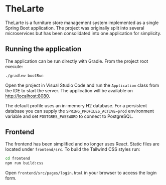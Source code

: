 # TheLarte

TheLarte is a furniture store management system implemented as a single Spring Boot application. The project was originally split into several microservices but has been consolidated into one application for simplicity.

## Running the application

The application can be run directly with Gradle. From the project root execute:

```bash
./gradlew bootRun
```

Open the project in Visual Studio Code and run the `Application` class from the
IDE to start the server. The application will be available on
[http://localhost:8080](http://localhost:8080).

The default profile uses an in-memory H2 database. For a persistent database
you can supply the `SPRING_PROFILES_ACTIVE=prod` environment variable and set
`POSTGRES_PASSWORD` to connect to PostgreSQL.

## Frontend

The frontend has been simplified and no longer uses React. Static files are
located under `frontend/src`. To build the Tailwind CSS styles run:

```bash
cd frontend
npm run build:css
```

Open `frontend/src/pages/login.html` in your browser to access the login form.

